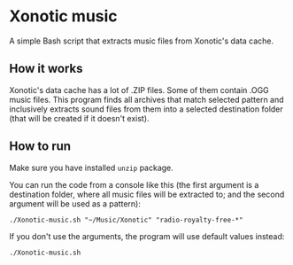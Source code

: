 # Xonotic music
A simple Bash script that extracts music files from Xonotic's data cache.

## How it works
Xonotic's data cache has a lot of .ZIP files. Some of them contain .OGG music files. This program finds all archives that match selected pattern and inclusively extracts sound files from them into a selected destination folder (that will be created if it doesn't exist).

## How to run
Make sure you have installed `unzip` package. 

You can run the code from a console like this (the first argument is a destination folder, where all music files will be extracted to; and the second argument will be used as a pattern):
```
./Xonotic-music.sh "~/Music/Xonotic" "radio-royalty-free-*"
```
If you don't use the arguments, the program will use default values instead:
```
./Xonotic-music.sh
```